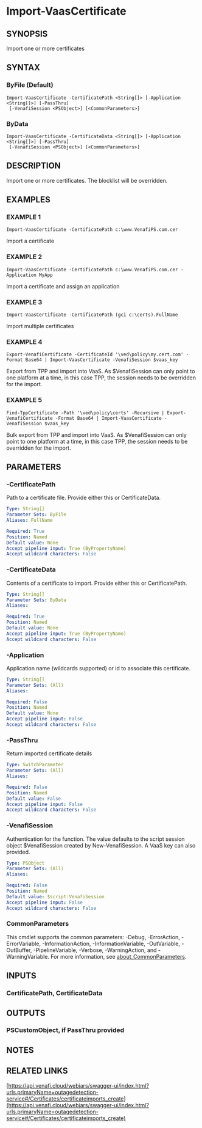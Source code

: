# Import-VaasCertificate

## SYNOPSIS
Import one or more certificates

## SYNTAX

### ByFile (Default)
```
Import-VaasCertificate -CertificatePath <String[]> [-Application <String[]>] [-PassThru]
 [-VenafiSession <PSObject>] [<CommonParameters>]
```

### ByData
```
Import-VaasCertificate -CertificateData <String[]> [-Application <String[]>] [-PassThru]
 [-VenafiSession <PSObject>] [<CommonParameters>]
```

## DESCRIPTION
Import one or more certificates.
The blocklist will be overridden.

## EXAMPLES

### EXAMPLE 1
```
Import-VaasCertificate -CertificatePath c:\www.VenafiPS.com.cer
```

Import a certificate

### EXAMPLE 2
```
Import-VaasCertificate -CertificatePath c:\www.VenafiPS.com.cer -Application MyApp
```

Import a certificate and assign an application

### EXAMPLE 3
```
Import-VaasCertificate -CertificatePath (gci c:\certs).FullName
```

Import multiple certificates

### EXAMPLE 4
```
Export-VenafiCertificate -CertificateId '\ved\policy\my.cert.com' -Format Base64 | Import-VaasCertificate -VenafiSession $vaas_key
```

Export from TPP and import into VaaS.
As $VenafiSession can only point to one platform at a time, in this case TPP, the session needs to be overridden for the import.

### EXAMPLE 5
```
Find-TppCertificate -Path '\ved\policy\certs' -Recursive | Export-VenafiCertificate -Format Base64 | Import-VaasCertificate -VenafiSession $vaas_key
```

Bulk export from TPP and import into VaaS.
As $VenafiSession can only point to one platform at a time, in this case TPP, the session needs to be overridden for the import.

## PARAMETERS

### -CertificatePath
Path to a certificate file. 
Provide either this or CertificateData.

```yaml
Type: String[]
Parameter Sets: ByFile
Aliases: FullName

Required: True
Position: Named
Default value: None
Accept pipeline input: True (ByPropertyName)
Accept wildcard characters: False
```

### -CertificateData
Contents of a certificate to import. 
Provide either this or CertificatePath.

```yaml
Type: String[]
Parameter Sets: ByData
Aliases:

Required: True
Position: Named
Default value: None
Accept pipeline input: True (ByPropertyName)
Accept wildcard characters: False
```

### -Application
Application name (wildcards supported) or id to associate this certificate.

```yaml
Type: String[]
Parameter Sets: (All)
Aliases:

Required: False
Position: Named
Default value: None
Accept pipeline input: False
Accept wildcard characters: False
```

### -PassThru
Return imported certificate details

```yaml
Type: SwitchParameter
Parameter Sets: (All)
Aliases:

Required: False
Position: Named
Default value: False
Accept pipeline input: False
Accept wildcard characters: False
```

### -VenafiSession
Authentication for the function.
The value defaults to the script session object $VenafiSession created by New-VenafiSession.
A VaaS key can also provided.

```yaml
Type: PSObject
Parameter Sets: (All)
Aliases:

Required: False
Position: Named
Default value: $script:VenafiSession
Accept pipeline input: False
Accept wildcard characters: False
```

### CommonParameters
This cmdlet supports the common parameters: -Debug, -ErrorAction, -ErrorVariable, -InformationAction, -InformationVariable, -OutVariable, -OutBuffer, -PipelineVariable, -Verbose, -WarningAction, and -WarningVariable. For more information, see [about_CommonParameters](http://go.microsoft.com/fwlink/?LinkID=113216).

## INPUTS

### CertificatePath, CertificateData
## OUTPUTS

### PSCustomObject, if PassThru provided
## NOTES

## RELATED LINKS

[https://api.venafi.cloud/webjars/swagger-ui/index.html?urls.primaryName=outagedetection-service#/Certificates/certificateimports_create](https://api.venafi.cloud/webjars/swagger-ui/index.html?urls.primaryName=outagedetection-service#/Certificates/certificateimports_create)

